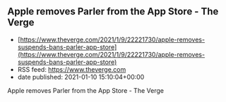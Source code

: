 ## Apple removes Parler from the App Store - The Verge
 - [https://www.theverge.com/2021/1/9/22221730/apple-removes-suspends-bans-parler-app-store](https://www.theverge.com/2021/1/9/22221730/apple-removes-suspends-bans-parler-app-store)
 - RSS feed: https://www.theverge.com
 - date published: 2021-01-10 15:10:04+00:00

Apple removes Parler from the App Store - The Verge

